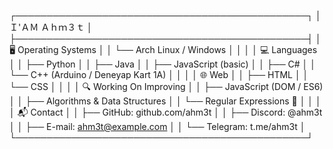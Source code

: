 ┌───────────────────────────────────────────────┐ │ Ｉ'ＡＭ Ａｈｍ３ｔ │ ├───────────────────────────────────────────────┤ │ 🖥️ Operating Systems │ │ └── Arch Linux / Windows │ │ │ │ 💻 Languages │ │ ├── Python │ │ ├── Java │ │ ├── JavaScript (basic) │ │ ├── C# │ │ └── C++ (Arduino / Deneyap Kart 1A) │ │ │ │ 🌐 Web │ │ ├── HTML │ │ └── CSS │ │ │ │ 🔍 Working On Improving │ │ ├── JavaScript (DOM / ES6) │ │ ├── Algorithms & Data Structures │ │ └── Regular Expressions 🤯 │ │ │ │ 📬 Contact │ │ ├── GitHub: github.com/ahm3t │ │ ├── Discord: @ahm3t │ │ ├── E-mail: ahm3t@example.com │ │ └── Telegram: t.me/ahm3t │ └───────────────────────────────────────────────┘
